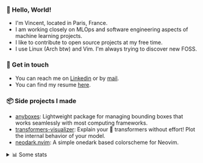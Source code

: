 ### 👋 Hello, World!

- I'm Vincent, located in Paris, France.
- I am working closely on MLOps and software engineering aspects of machine learning projects.
- I like to contribute to open source projects at my free time.
- I use Linux (Arch btw) and Vim. I'm always trying to discover new FOSS.

### 🔗 Get in touch

- You can reach me on [Linkedin](https://www.linkedin.com/in/vincent-duchauffour-3a9641155/) or by [mail](mailto:vincent.duchauffour@proton.me).
- You can find my resume [here](https://raw.githubusercontent.com/VDuchauffour/resume/main/resume.pdf).

### 📦 Side projects I made

- [anyboxes](https://github.com/VDuchauffour/anyboxes): Lightweight package for managing bounding boxes that works seamlessly with most computing frameworks.
- [transformers-visualizer](https://github.com/VDuchauffour/transformers-visualizer): Explain your 🤗 transformers without effort! Plot the internal behavior of your model. 
- [neodark.nvim](https://github.com/VDuchauffour/neodark.nvim): A simple onedark based colorscheme for Neovim.

<details><summary>📊 Some stats</summary>  
  
<p align="center">
  <img alt="VDuchauffour's github stats" src="https://github-readme-stats.vercel.app/api?username=VDuchauffour&include_all_commits=true&show_icons=true&theme=react"/>
  <br />
  <img alt="VDuchauffour's streak stats" src="https://streak-stats.demolab.com?user=VDuchauffour&theme=react"/>
  <br />
  <img alt="VDuchauffour's language stats" src="https://github-readme-stats.vercel.app/api/top-langs/?username=VDuchauffour&count_private=true&include_all_commits=true&show_icons=true&layout=compact&theme=react"/>
  <!--   <br />
  <img alt="VDuchauffour's Wakatime stats" src="https://github-readme-stats.vercel.app/api/wakatime?username=VDuchauffour&theme=react"/> -->
</p>

#### 🧭 Wakatime stats
<!--START_SECTION:waka-->
![Code Time](http://img.shields.io/badge/Code%20Time-1%2C181%20hrs%2014%20mins-blue)

![Lines of code](https://img.shields.io/badge/From%20Hello%20World%20I%27ve%20Written-2.0%20million%20lines%20of%20code-blue)

**🐱 My GitHub Data** 

> 📦 978.1 kB Used in GitHub's Storage 
 > 
> 🏆 1,729 Contributions in the Year 2023
 > 
> 🚫 Not Opted to Hire
 > 
> 📜 9 Public Repositories 
 > 
> 🔑 2 Private Repositories 
 > 
**I'm a Night 🦉** 

```text
🌞 Morning                50 commits          █░░░░░░░░░░░░░░░░░░░░░░░░   04.28 % 
🌆 Daytime                336 commits         ███████░░░░░░░░░░░░░░░░░░   28.74 % 
🌃 Evening                410 commits         █████████░░░░░░░░░░░░░░░░   35.07 % 
🌙 Night                  373 commits         ████████░░░░░░░░░░░░░░░░░   31.91 % 
```
📅 **I'm Most Productive on Sunday** 

```text
Monday                   193 commits         ████░░░░░░░░░░░░░░░░░░░░░   16.51 % 
Tuesday                  76 commits          ██░░░░░░░░░░░░░░░░░░░░░░░   06.50 % 
Wednesday                228 commits         █████░░░░░░░░░░░░░░░░░░░░   19.50 % 
Thursday                 175 commits         ████░░░░░░░░░░░░░░░░░░░░░   14.97 % 
Friday                   119 commits         ███░░░░░░░░░░░░░░░░░░░░░░   10.18 % 
Saturday                 49 commits          █░░░░░░░░░░░░░░░░░░░░░░░░   04.19 % 
Sunday                   329 commits         ███████░░░░░░░░░░░░░░░░░░   28.14 % 
```


📊 **This Week I Spent My Time On** 

```text
💬 Programming Languages: 
Python                   7 hrs 30 mins       █████████████░░░░░░░░░░░░   52.05 % 
YAML                     3 hrs 6 mins        █████░░░░░░░░░░░░░░░░░░░░   21.61 % 
Markdown                 2 hrs 4 mins        ████░░░░░░░░░░░░░░░░░░░░░   14.44 % 
TeX                      38 mins             █░░░░░░░░░░░░░░░░░░░░░░░░   04.41 % 
Docker                   33 mins             █░░░░░░░░░░░░░░░░░░░░░░░░   03.86 % 
```


 Last Updated on 03/11/2023 00:35:30 UTC
<!--END_SECTION:waka-->
</details>
